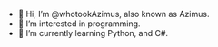 - 👋 Hi, I’m @whotookAzimus, also known as Azimus.
- 👀 I’m interested in programming.
- 🌱 I’m currently learning Python, and C#.

<!---
whotookAzimus/whotookAzimus is a ✨ special ✨ repository because its `README.md` (this file) appears on your GitHub profile.
You can click the Preview link to take a look at your changes.
--->
